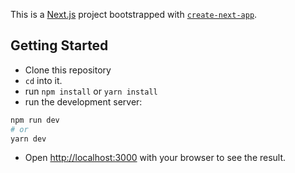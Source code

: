 This is a [Next.js](https://nextjs.org/) project bootstrapped with [`create-next-app`](https://github.com/vercel/next.js/tree/canary/packages/create-next-app).

## Getting Started

- Clone this repository
- `cd` into it.
- run `npm install` or `yarn install`
- run the development server:
```bash
npm run dev
# or
yarn dev
```

- Open [http://localhost:3000](http://localhost:3000) with your browser to see the result.
